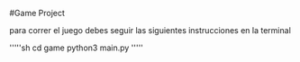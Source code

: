 #Game Project

para correr el juego debes seguir las siguientes instrucciones en la terminal

'''''sh
cd game
python3 main.py
'''''